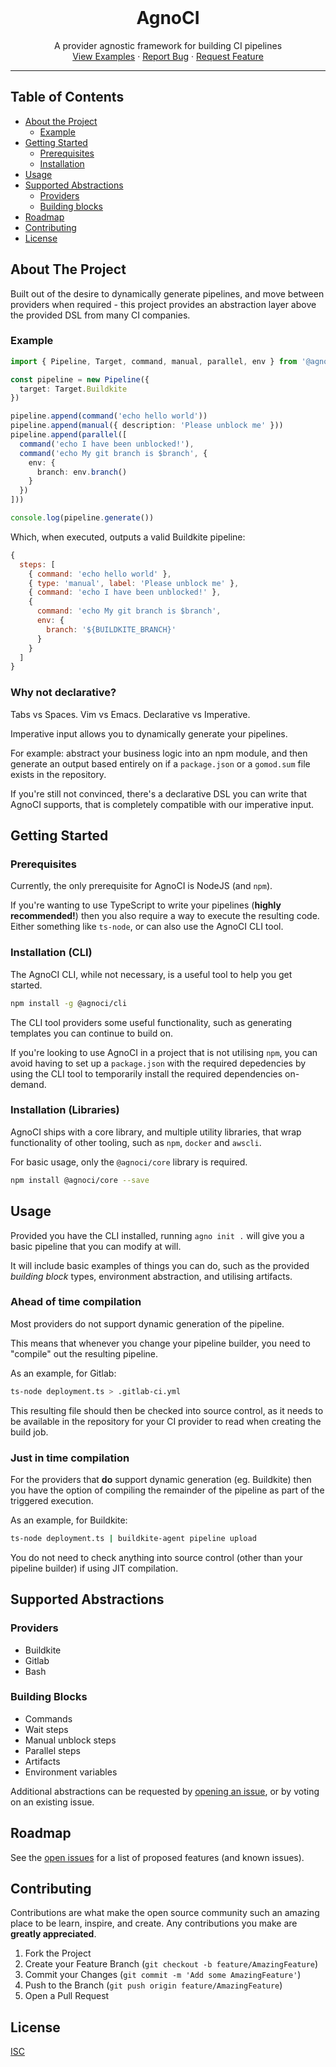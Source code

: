
<br />
<p align="center">
  <h1 align="center">AgnoCI</h3>

  <p align="center">
    A provider agnostic framework for building CI pipelines
    <br />
    <a href="https://github.com/agnoci/agnoci/blob/master/examples">View Examples</a>
    ·
    <a href="https://github.com/othneildrew/Best-README-Template/issues">Report Bug</a>
    ·
    <a href="https://github.com/othneildrew/Best-README-Template/issues">Request Feature</a>
  </p>

  <hr />
</p>

## Table of Contents

* [About the Project](#about-the-project)
  * [Example](#example)
* [Getting Started](#getting-started)
  * [Prerequisites](#prerequisites)
  * [Installation](#installation)
* [Usage](#usage)
* [Supported Abstractions](#supported-abstractions)
  * [Providers](#providers)
  * [Building blocks](#building-blocks)
* [Roadmap](#roadmap)
* [Contributing](#contributing)
* [License](#license)

## About The Project

Built out of the desire to dynamically generate pipelines, and move between providers when required - this project provides an abstraction layer above the provided DSL from many CI companies.

### Example

```ts
import { Pipeline, Target, command, manual, parallel, env } from '@agnoci/core'

const pipeline = new Pipeline({
  target: Target.Buildkite
})

pipeline.append(command('echo hello world'))
pipeline.append(manual({ description: 'Please unblock me' }))
pipeline.append(parallel([
  command('echo I have been unblocked!'),
  command('echo My git branch is $branch', {
    env: {
      branch: env.branch()
    }
  })
]))

console.log(pipeline.generate())

```

Which, when executed, outputs a valid Buildkite pipeline:

```js
{
  steps: [
    { command: 'echo hello world' },
    { type: 'manual', label: 'Please unblock me' },
    { command: 'echo I have been unblocked!' },
    {
      command: 'echo My git branch is $branch',
      env: {
        branch: '${BUILDKITE_BRANCH}'
      }
    }
  ]
}
```

### Why not declarative?

Tabs vs Spaces. Vim vs Emacs. Declarative vs Imperative.

Imperative input allows you to dynamically generate your pipelines.

For example: abstract your business logic into an npm module, and then generate an output based entirely on if a `package.json` or a `gomod.sum` file exists in the repository.

If you're still not convinced, there's a declarative DSL you can write that AgnoCI supports, that is completely compatible with our imperative input.

## Getting Started

### Prerequisites

Currently, the only prerequisite for AgnoCI is NodeJS (and `npm`).

If you're wanting to use TypeScript to write your pipelines (**highly recommended!**) then you also require a way to execute the resulting code. Either something like `ts-node`, or can also use the AgnoCI CLI tool.

### Installation (CLI)

The AgnoCI CLI, while not necessary, is a useful tool to help you get started.

```sh
npm install -g @agnoci/cli
```

The CLI tool providers some useful functionality, such as generating templates you can continue to build on.

If you're looking to use AgnoCI in a project that is not utilising `npm`, you can avoid having to set up a `package.json` with the required depedencies by using the CLI tool to temporarily install the required dependencies on-demand.

### Installation (Libraries)

AgnoCI ships with a core library, and multiple utility libraries, that wrap functionality of other tooling, such as `npm`, `docker` and `awscli`.

For basic usage, only the `@agnoci/core` library is required.

```bash
npm install @agnoci/core --save
```

## Usage

Provided you have the CLI installed, running `agno init .` will give you a basic pipeline that you can modify at will.

It will include basic examples of things you can do, such as the provided _building block_ types, environment abstraction, and utilising artifacts.

### Ahead of time compilation

Most providers do not support dynamic generation of the pipeline.

This means that whenever you change your pipeline builder, you need to "compile" out the resulting pipeline.

As an example, for Gitlab:

```bash
ts-node deployment.ts > .gitlab-ci.yml
```

This resulting file should then be checked into source control, as it needs to be available in the repository for your CI provider to read when creating the build job.

### Just in time compilation

For the providers that **do** support dynamic generation (eg. Buildkite) then you have the option of compiling the remainder of the pipeline as part of the triggered execution.

As an example, for Buildkite:

```bash
ts-node deployment.ts | buildkite-agent pipeline upload
```

You do not need to check anything into source control (other than your pipeline builder) if using JIT compilation.

## Supported Abstractions

### Providers

- Buildkite
- Gitlab
- Bash

### Building Blocks

- Commands
- Wait steps
- Manual unblock steps
- Parallel steps
- Artifacts
- Environment variables

Additional abstractions can be requested by [opening an issue](https://github.com/agnoci/agnoci/issues), or by voting on an existing issue.

## Roadmap

See the [open issues](https://github.com/agnoci/agnoci/issues) for a list of proposed features (and known issues).

## Contributing

Contributions are what make the open source community such an amazing place to be learn, inspire, and create. Any contributions you make are **greatly appreciated**.

1. Fork the Project
2. Create your Feature Branch (`git checkout -b feature/AmazingFeature`)
3. Commit your Changes (`git commit -m 'Add some AmazingFeature'`)
4. Push to the Branch (`git push origin feature/AmazingFeature`)
5. Open a Pull Request

## License

[ISC](./LICENSE.md)
